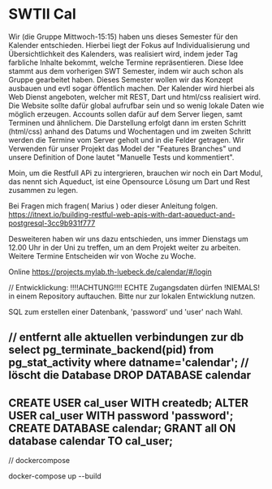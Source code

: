 # SWTII Cal

Wir (die Gruppe Mittwoch-15:15) haben uns dieses Semester für den Kalender entschieden. 
Hierbei liegt der Fokus auf Individualisierung und Übersichtlichkeit des Kalenders, was realisiert wird, indem jeder Tag farbliche Inhalte bekommt, welche Termine repräsentieren.
Diese Idee stammt aus dem vorherigen SWT Semester, indem wir auch schon als Gruppe gearbeitet haben.
Dieses Semester wollen wir das Konzept ausbauen und evtl sogar öffentlich machen.
Der Kalender wird hierbei als Web Dienst angeboten, welcher mit REST, Dart und html/css realisiert wird.
Die Website sollte dafür global aufrufbar sein und so wenig lokale Daten wie möglich erzeugen. Accounts sollen dafür auf dem Server liegen, samt Terminen und ähnlichem.
Die Darstellung erfolgt dann im ersten Schritt (html/css) anhand des Datums und Wochentagen und im zweiten Schritt werden die Termine vom Server geholt und in die Felder getragen.
Wir Verwenden für unser Projekt das Model der "Features Branches" und unsere Definition of Done lautet "Manuelle Tests und kommentiert".

Moin, um die Restfull APi zu intergrieren, brauchen wir noch ein Dart Modul, das nennt sich Aqueduct, ist eine Opensource Lösung um Dart und Rest zusammen zu legen.

Bei Fragen mich fragen( Marius ) oder dieser Anleitung folgen.
https://itnext.io/building-restful-web-apis-with-dart-aqueduct-and-postgresql-3cc9b931f777

Desweiteren haben wir uns dazu entschieden, uns immer Dienstags um 12.00 Uhr in der Uni zu treffen, um an dem Projekt weiter zu arbeiten. Weitere Termine Entscheiden wir von Woche zu Woche.

Online https://projects.mylab.th-luebeck.de/calendar/#/login

// Entwicklickung:
!!!!ACHTUNG!!!!
ECHTE Zugangsdaten dürfen !NIEMALS! in einem Repository auftauchen.
Bitte nur zur lokalen Entwicklung nutzen.


SQL zum erstellen einer Datenbank,
    'password' und 'user' nach Wahl.
  
  
// entfernt alle aktuellen verbindungen zur db   
select pg_terminate_backend(pid) from pg_stat_activity where datname='calendar';
// löscht die Database
DROP DATABASE calendar
----------------------------------------------
CREATE USER cal_user WITH createdb;
ALTER USER cal_user WITH password 'password';
CREATE DATABASE calendar;
GRANT all ON database calendar TO cal_user;
----------------------------------------------
// dockercompose


docker-compose up --build

